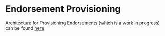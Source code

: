 # Endorsement Provisioning

Architecture for Provisioning Endorsements (which is a work in progress) can be found [here](diags/provisioning-architecture.drawio.png)